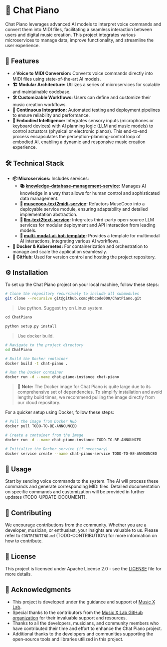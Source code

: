 # 🎹 Chat Piano

Chat Piano leverages advanced AI models to interpret voice commands and convert them into MIDI files, facilitating a seamless interaction between users and digital music creation. This project integrates various microservices to manage data, improve functionality, and streamline the user experience.

## 🌟 Features

- **🎶 Voice to MIDI Conversion:** Converts voice commands directly into MIDI files using state-of-the-art AI models.
- **🏗️ Modular Architecture:** Utilizes a series of microservices for scalable and maintainable codebase.
- **🛠️ Customizable Workflows:** Users can define and customize their music creation workflows.
- **🔄 Continuous Integration:** Automated testing and deployment pipelines to ensure reliability and performance.
- **🎹 Embodied Intelligence:** Integrates sensory inputs (microphones or keyboard devices) with AI planning logic (LLM and music models) to control actuators (physical or electronic pianos). This end-to-end process encapsulates the perception-planning-control loop of embodied AI, enabling a dynamic and responsive music creation experience.


## 🛠️ Technical Stack

- **📦 Microservices:** Includes services:
  - **📚 [knowledge-database-management-service](https://github.com/yhbcode000/knowledge-database-management-service):** Manages AI knowledge in a way that allows for human control and sophisticated data management.
  - **🎵 [musecoco-text2midi-service](https://github.com/yhbcode000/musecoco-text2midi-service):** Refactors MuseCoco into a deployable service module, ensuring adaptability and detailed implementation abstraction.
  - **💬 [llm-text2text-service](https://github.com/yhbcode000/llm-text2text-service):** Integrates third-party open-source LLM services for modular deployment and API interaction from leading models.
  - **🤖 [multi-modal-ai-bot-template](https://github.com/yhbcode000/multi-modal-ai-bot-template):** Provides a template for multimodal AI interactions, integrating various AI workflows.
- **🐳 Docker & Kubernetes:** For containerization and orchestration to manage and scale the application seamlessly.
- **🔧 GitHub:** Used for version control and hosting the project repository.

## ⚙️ Installation

To set up the Chat Piano project on your local machine, follow these steps:

```bash
# Clone the repository recursively to include all submodules
git clone --recursive git@github.com:yhbcode000/ChatPiano.git
```

> Use python. Suggest try on Linux system.

```python
cd ChatPiano

python setup.py install
```

> Use docker build.

```bash
# Navigate to the project directory
cd ChatPiano

# Build the Docker container
docker build -t chat-piano .

# Run the Docker container
docker run -d --name chat-piano-instance chat-piano
```

> 📝 **Note:** The Docker image for Chat Piano is quite large due to its comprehensive set of dependencies. To simplify installation and avoid lengthy build times, we recommend pulling the image directly from our cloud repository.

For a quicker setup using Docker, follow these steps:

```bash
# Pull the image from Docker Hub
docker pull TODO-TO-BE-ANNOUNCED

# Create a container from the image
docker run -d --name chat-piano-instance TODO-TO-BE-ANNOUNCED

# Initialize the Docker service (if necessary)
docker service create --name chat-piano-service TODO-TO-BE-ANNOUNCED
```

## 📖 Usage

Start by sending voice commands to the system. The AI will process these commands and generate corresponding MIDI files. Detailed documentation on specific commands and customization will be provided in further updates (TODO-UPDATE-DOCUMENT).

## 🤝 Contributing

We encourage contributions from the community. Whether you are a developer, musician, or enthusiast, your insights are valuable to us. Please refer to `CONTRIBUTING.md` (TODO-CONTRIBUTION) for more information on how to contribute.

## 📜 License

This project is licensed under Apache License 2.0 - see the [LICENSE](LICENSE) file for more details.

## 🙏 Acknowledgments

- This project is developed under the guidance and support of [Music X Lab](http://www.musicxlab.com/). 
- Special thanks to the contributors from the [Music X Lab GitHub organization](https://github.com/music-x-lab) for their invaluable support and resources.
- Thanks to all the developers, musicians, and community members who have contributed their time and effort to enhance the Chat Piano project.
- Additional thanks to the developers and communities supporting the open-source tools and libraries utilized in this project.

